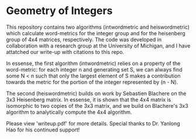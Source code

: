 # Geometry of Integers
This repository contains two algorithms (intwordmetric and heiswordmetric) which calculate word-metrics for the integer group and for the heisenberg group of 4x4 matrices, respectively. The code was developed in collaboration with a research group at the University of Michigan, and I have attatched our write-up with citations to this repo.

In essense, the first algorithm (intwordmetric) relies on a property of the word-metric: for each integer n and generating set S, we can always find some N < n such that only the largest element of S makes a contribution towards the metric for the portion of the integer represented by (n - N). 

The second (heiswordmetric) builds on work by Sebastien Blachere on the 3x3 Heisenberg matrix. In essense, it is shown that the 4x4 matrix is isomorphic to two copies of the 3x3 matrix, and we build on Blachere's 3x3 algorithm to analytically compute the 4x4 algorithm. 

Please view 'writeup.pdf' for more details. Special thanks to Dr. Yanlong Hao for his continued support!

